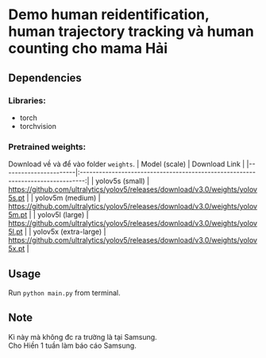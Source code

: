# Demo human reidentification, human trajectory tracking và human counting cho mama Hải
## Dependencies
### Libraries:
- torch
- torchvision

### Pretrained weights:
Download về và để vào folder `weights`.
| Model (scale)         |                                 Download Link                                   |
|-----------------------|:-------------------------------------------------------------------------------:|
| yolov5s (small)       | https://github.com/ultralytics/yolov5/releases/download/v3.0/weights/yolov5s.pt |
| yolov5m (medium)      | https://github.com/ultralytics/yolov5/releases/download/v3.0/weights/yolov5m.pt |
| yolov5l (large)       | https://github.com/ultralytics/yolov5/releases/download/v3.0/weights/yolov5l.pt |
| yolov5x (extra-large) | https://github.com/ultralytics/yolov5/releases/download/v3.0/weights/yolov5x.pt |

## Usage
Run `python main.py` from terminal.

## Note
Kì này mà không đc ra trường là tại Samsung. </br>
Cho Hiền 1 tuần làm báo cáo Samsung. </br>
